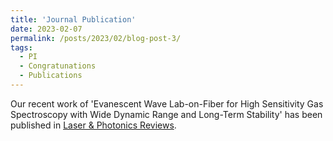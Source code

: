 ```yaml
---
title: 'Journal Publication'
date: 2023-02-07
permalink: /posts/2023/02/blog-post-3/
tags:
  - PI
  - Congratunations
  - Publications
---
```


Our recent work of 'Evanescent Wave Lab-on-Fiber for High Sensitivity Gas Spectroscopy with Wide Dynamic Range and Long-Term Stability' has been published in [Laser & Photonics Reviews](https://onlinelibrary.wiley.com/doi/10.1002/lpor.202200972).
